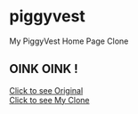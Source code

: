 # piggyvest
My PiggyVest Home Page Clone

## OINK OINK !

[Click to see Original](https://www.piggyvest.com/)\
[Click to see My Clone](https://react-piggyvest-clone.vercel.app/)
